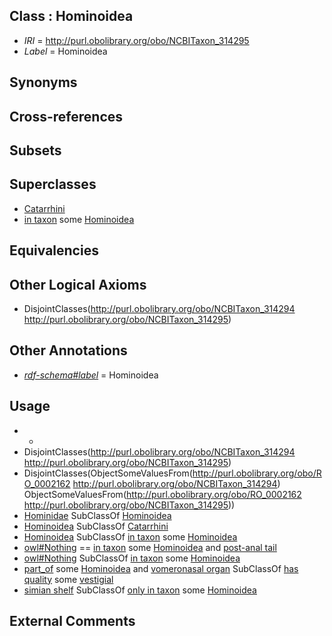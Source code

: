
## Class : Hominoidea

 * *IRI* = http://purl.obolibrary.org/obo/NCBITaxon_314295
 * *Label* = Hominoidea

## Synonyms


## Cross-references


## Subsets


## Superclasses

 * [Catarrhini](../../NCBITaxon/26/NCBITaxon_9526.md)
 * [in taxon](../../RO/62/RO_0002162.md) some [Hominoidea](../../NCBITaxon/95/NCBITaxon_314295.md)

## Equivalencies


## Other Logical Axioms

 * DisjointClasses(<http://purl.obolibrary.org/obo/NCBITaxon_314294> <http://purl.obolibrary.org/obo/NCBITaxon_314295>)

## Other Annotations

 * *[rdf-schema#label](../../el/rdf-schema#label.md)* = Hominoidea

## Usage

 * -
 * DisjointClasses(<http://purl.obolibrary.org/obo/NCBITaxon_314294> <http://purl.obolibrary.org/obo/NCBITaxon_314295>)
 * DisjointClasses(ObjectSomeValuesFrom(<http://purl.obolibrary.org/obo/RO_0002162> <http://purl.obolibrary.org/obo/NCBITaxon_314294>) ObjectSomeValuesFrom(<http://purl.obolibrary.org/obo/RO_0002162> <http://purl.obolibrary.org/obo/NCBITaxon_314295>))
 * [Hominidae](../../NCBITaxon/04/NCBITaxon_9604.md) SubClassOf [Hominoidea](../../NCBITaxon/95/NCBITaxon_314295.md)
 * [Hominoidea](../../NCBITaxon/95/NCBITaxon_314295.md) SubClassOf [Catarrhini](../../NCBITaxon/26/NCBITaxon_9526.md)
 * [Hominoidea](../../NCBITaxon/95/NCBITaxon_314295.md) SubClassOf [in taxon](../../RO/62/RO_0002162.md) some [Hominoidea](../../NCBITaxon/95/NCBITaxon_314295.md)
 * [owl#Nothing](../../ng/owl#Nothing.md) == [in taxon](../../RO/62/RO_0002162.md) some [Hominoidea](../../NCBITaxon/95/NCBITaxon_314295.md) and [post-anal tail](../../UBERON/12/UBERON_0007812.md)
 * [owl#Nothing](../../ng/owl#Nothing.md) SubClassOf [in taxon](../../RO/62/RO_0002162.md) some [Hominoidea](../../NCBITaxon/95/NCBITaxon_314295.md)
 * [part_of](../../BFO/50/BFO_0000050.md) some [Hominoidea](../../NCBITaxon/95/NCBITaxon_314295.md) and [vomeronasal organ](../../UBERON/55/UBERON_0002255.md) SubClassOf [has quality](../../RO/86/RO_0000086.md) some [vestigial](../../PATO/88/PATO_0000588.md)
 * [simian shelf](../../UBERON/50/UBERON_0013450.md) SubClassOf [only in taxon](../../RO/60/RO_0002160.md) some [Hominoidea](../../NCBITaxon/95/NCBITaxon_314295.md)

## External Comments

